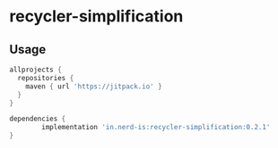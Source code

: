 # recycler-simplification

## Usage

```groovy
allprojects {
  repositories {
    maven { url 'https://jitpack.io' }
  }
}

dependencies {
        implementation 'in.nerd-is:recycler-simplification:0.2.1'
}
```
